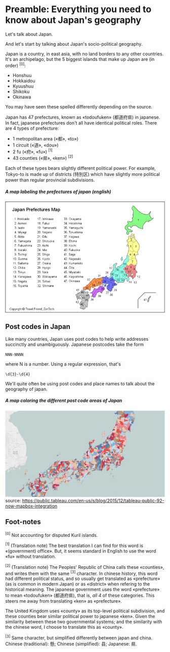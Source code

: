 # Preamble: Everything you need to know about Japan's geography

Let's talk about Japan.

And let's start by talking about Japan's socio-political geography.

Japan is a country, in east asia, with no land borders to any other countries. It's an archipelago, but the 5 biggest islands that make up Japan are (in order) <sup>[0]</sup>:

  - Honshuu
  - Hokkaidou
  - Kyuushuu
  - Shikoku
  - Okinawa

You may have seen these spelled differently depending on the source.

Japan has 47 prefectures, known as «todoufuken» (都道府県) in japanese. In fact, japanese prefectures don't all have identical political roles. There are 4 types of prefecture:

  - 1 metropolitan area («都», «to»)
  - 1 circuit («道», «dou»)
  - 2 fu («府», «fu») <sup>[1]</sup>
  - 43 counties («県», «ken») <sup>[2]</sup>

Each of these types bears slightly different political power. For example, Tokyo-to is made up of districts (特別区) which have slightly more political power than regular provincial subdivisions.


##### A map labeling the prefectures of japan (english)
![A map labeling the prefectures of japan (english)](../imgs/prefectures_(eng).gif)


## Post codes in Japan

Like many countries, Japan uses post codes to help write addresses succinctly and unambiguously. Japanese postcodes take the form

`NNN-NNNN`

where N is a number. Using a regular expression, that's

`\d{3}-\d{4}`

We'll quite often be using post codes and place names to talk about the geography of japan.


##### A map coloring the different post code areas of Japan
![A map coloring the different post code areas of Japan](../imgs/post_codes.jpg)
source: https://public.tableau.com/en-us/s/blog/2015/12/tableau-public-92-now-mapbox-integration


## Foot-notes

<sup>[0]</sup> Not accounting for disputed Kuril islands.

<sup>[1]</sup> (Translation note) The best translation I can find for this word is «(government) office». But, it seems standard in English to use the word «fu» without translation.

<sup>[2]</sup> (Translation note) The Peoples' Republic of China calls these «counties», and writes them with the same <sup>[3]</sup> character. In chinese history, this word had different political status, and so usually get translated as «prefecture» (as is common in modern Japan) or as «district» when refering to the historical meaning. The japanese government uses the word «prefecture» to mean «todoufuken» (都道府県), that is, *all 4* of these categories. This steers me away from translating «ken» as «prefecture». 

The United Kingdom uses «county» as its top-level political subdivision, and these counties bear similar political power to japanese «ken». Given the similarity between these two governmental systems; and the similarity with the chinese word, I choose to translate this as «county».

<sup>[3]</sup> Same character, but simplified differently between japan and china. Chinese (traditional): 懸; Chinese (simplified): 县; Japanese: 県.
